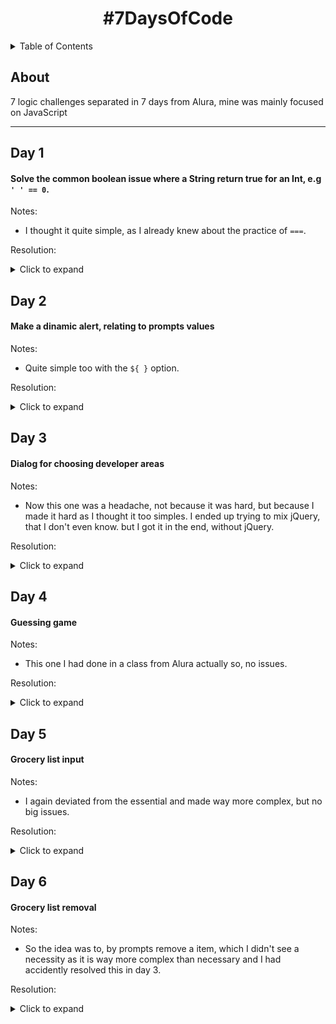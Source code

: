 <h1 align="center">#7DaysOfCode</h1>


<details>
  <summary>Table of Contents</summary>
  <ol>
    <li><a href="#day-1">Common Boolean issue</a></li>
    <li><a href="#day-2">Dinamic alert</a></li>
    <li><a href="#day-3">Dialog</a></li>
    <li><a href="#day-4">Guessing game</a></li>
    <li><a href="#day-5">Grocery list</a></li>
    <li><a href="#day-6">Grocery list removal</a></li>
    <li><a href="#day-7">Calculator</a></li>
  </ol>
</details>


## About

7 logic challenges separated in 7 days from Alura, mine was mainly focused on JavaScript

---


## Day 1
#### Solve the common boolean issue where a String return true for an Int, e.g ` ' ' == 0 `.

Notes: 
* I thought it quite simple, as I already knew about the practice of `===`.


Resolution:

<details>
<summary>Click to expand</summary>

![resolution 1](https://github.com/D-argon/7DaysofCode/assets/130792776/2338327d-8373-484c-8a3a-1f8a69ce6e3f)

</details>


## Day 2
#### Make a dinamic alert, relating to prompts values

Notes: 
* Quite simple too with the `${ }` option.


Resolution:

<details>
<summary>Click to expand</summary>
  
![resolution 2](https://github.com/D-argon/7DaysofCode/assets/130792776/010f9e0c-f1a7-488a-8d63-e94d2baccdb6)

</details>


## Day 3
#### Dialog for choosing developer areas

Notes: 
* Now this one was a headache, not because it was hard, but because I made it hard as I thought it too simples. 
I ended up trying to mix jQuery, that I don't even know. but I got it in the end, without jQuery.


Resolution:

<details>
<summary>Click to expand</summary>

![resolution 3](https://github.com/D-argon/7DaysofCode/assets/130792776/ce52f11f-a4f6-4cd5-8fb5-ace7ff6eedbd)

</details>


## Day 4
#### Guessing game

Notes: 
* This one I had done in a class from Alura actually so, no issues.


Resolution:

<details>
<summary>Click to expand</summary>

![Resolution 4](https://github.com/D-argon/7DaysofCode/assets/130792776/80b8014d-919d-4976-a3e7-442609ae1e99)

</details>


## Day 5
#### Grocery list input

Notes: 
* I again deviated from the essential and made way more complex, but no big issues.


Resolution:

<details>
<summary>Click to expand</summary>

![Resolution 5](https://github.com/D-argon/7DaysofCode/assets/130792776/a1af6014-4d5f-4378-9ba3-22ebc57d9e85)

</details>


## Day 6
#### Grocery list removal

Notes: 
* So the idea was to, by prompts remove a item, which I didn't see a necessity 
as it is way more complex than necessary and I had accidently resolved this in day 3.


Resolution:

<details>
<summary>Click to expand</summary>

![Resolution 6](https://github.com/D-argon/7DaysofCode/assets/130792776/4745c3e5-bf3c-49f8-9065-d01f5b2b8ddb)

<details>


## Day 7
#### Calculator

Notes: 
* Fairly easy too, make a calculator and separate each function in functions, 
the proposal was only two inputs but I knew how to make more by for's means so yeah.


Resolution:

(Haven't received it yet.)
